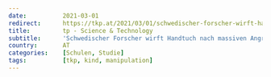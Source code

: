 ```yaml
---
date:          2021-03-01
redirect:      https://tkp.at/2021/03/01/schwedischer-forscher-wirft-handtuch-nach-massiven-angriffen-wegen-studie-ueber-kinder-und-covid/
title:         tp - Science & Technology
subtitle:      'Schwedischer Forscher wirft Handtuch nach massiven Angriffen wegen Studie über Kinder und Covid'
country:       AT
categories:    [Schulen, Studie]
tags:          [tkp, kind, manipulation]
---
```

